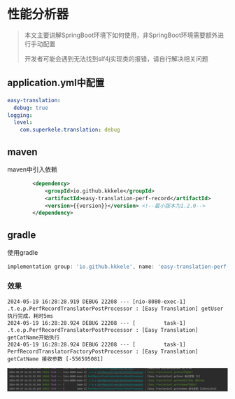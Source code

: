 # 性能分析器

> 本文主要讲解SpringBoot环境下如何使用，非SpringBoot环境需要额外进行手动配置
>
> 开发者可能会遇到无法找到slf4j实现类的报错，请自行解决相关问题

## application.yml中配置

```yml
easy-translation:
  debug: true
logging:
  level:
    com.superkele.translation: debug

```

## maven

maven中引入依赖

```xml
        <dependency>
            <groupId>io.github.kkkele</groupId>
            <artifactId>easy-translation-perf-record</artifactId>
            <version>{{version}}</version> <!--最小版本为1.2.0-->
        </dependency>
```

## gradle

使用gradle

```gradle
implementation group: 'io.github.kkkele', name: 'easy-translation-perf-record', version: {{version}}  <!--最小版本为1.2.0-->
```



### 效果

```console
2024-05-19 16:28:28.919 DEBUG 22208 --- [nio-8080-exec-1] .t.e.p.PerfRecordTranslatorPostProcessor : [Easy Translation] getUser执行完成，耗时5ms
2024-05-19 16:28:28.924 DEBUG 22208 --- [         task-1] .t.e.p.PerfRecordTranslatorPostProcessor : [Easy Translation] getCatName开始执行
2024-05-19 16:28:28.924 DEBUG 22208 --- [         task-1] PerfRecordTranslatorFactoryPostProcessor : [Easy Translation] getCatName 接收参数 [-556595081]
```

![image-20240519163134277](./assets/image-20240519163134277.png)